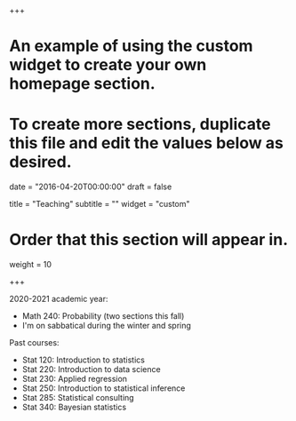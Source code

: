 +++
# An example of using the custom widget to create your own homepage section.
# To create more sections, duplicate this file and edit the values below as desired.

date = "2016-04-20T00:00:00"
draft = false

title = "Teaching"
subtitle = ""
widget = "custom"

# Order that this section will appear in.
weight = 10

+++

2020-2021 academic year:

- Math 240: Probability (two sections this fall)
- I'm on sabbatical during the winter and spring

Past courses:

- Stat 120: Introduction to statistics
- Stat 220: Introduction to data science
- Stat 230: Applied regression
- Stat 250: Introduction to statistical inference
- Stat 285: Statistical consulting
- Stat 340: Bayesian statistics